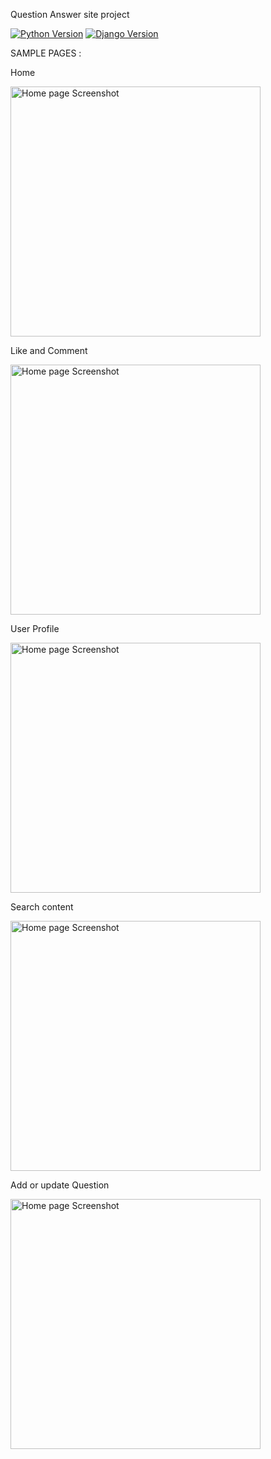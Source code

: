 Question Answer site project



[![Python Version](https://img.shields.io/badge/python-3.6-brightgreen.svg)](https://python.org)
[![Django Version](https://img.shields.io/badge/django-3.0-brightgreen.svg)](https://djangoproject.com)


SAMPLE PAGES :

Home

<img width="400" alt="Home page Screenshot" src="https://user-images.githubusercontent.com/70986603/184270927-40e30f35-002b-4a7e-8d15-0044a0c2ef15.png">

Like and Comment

<img width="400" alt="Home page Screenshot" src="https://user-images.githubusercontent.com/70986603/184271292-006e763b-ad63-4197-abc8-8754f2d95f89.png">

User Profile

<img width="400" alt="Home page Screenshot" src="https://user-images.githubusercontent.com/70986603/184271245-4cca2825-d686-481b-bb14-9dee39ad4546.png">

Search content

<img width="400" alt="Home page Screenshot" src="https://user-images.githubusercontent.com/70986603/184271321-e7efdbae-c870-433a-8a4d-c762aa2ba84e.png">

Add or update Question

<img width="400" alt="Home page Screenshot" src="https://user-images.githubusercontent.com/70986603/184271371-77496e0f-c39f-43e6-bb75-6e42bf31fc32.png">
